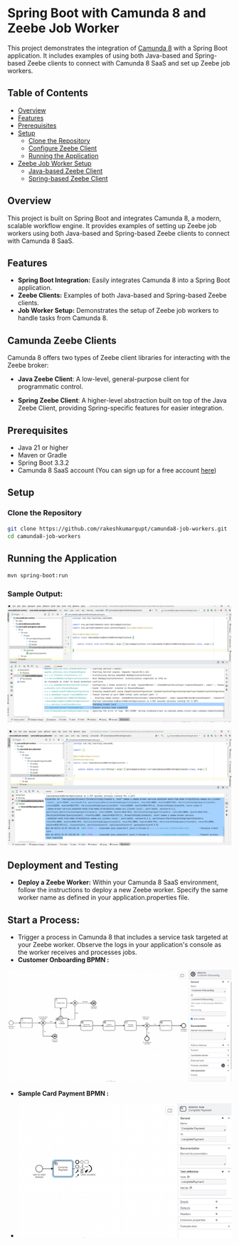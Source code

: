 # Spring Boot with Camunda 8 and Zeebe Job Worker

This project demonstrates the integration of [Camunda 8](https://camunda.com/products/camunda-platform/) with a Spring Boot application. It includes examples of using both Java-based and Spring-based Zeebe clients to connect with Camunda 8 SaaS and set up Zeebe job workers.

## Table of Contents

- [Overview](#overview)
- [Features](#features)
- [Prerequisites](#prerequisites)
- [Setup](#setup)
    - [Clone the Repository](#clone-the-repository)
    - [Configure Zeebe Client](#configure-zeebe-client)
    - [Running the Application](#running-the-application)
- [Zeebe Job Worker Setup](#zeebe-job-worker-setup)
    - [Java-based Zeebe Client](#java-based-zeebe-client)
    - [Spring-based Zeebe Client](#spring-based-zeebe-client)

## Overview

This project is built on Spring Boot and integrates Camunda 8, a modern, scalable workflow engine. It provides examples of setting up Zeebe job workers using both Java-based and Spring-based Zeebe clients to connect with Camunda 8 SaaS.

## Features

- **Spring Boot Integration:** Easily integrates Camunda 8 into a Spring Boot application.
- **Zeebe Clients:** Examples of both Java-based and Spring-based Zeebe clients.
- **Job Worker Setup:** Demonstrates the setup of Zeebe job workers to handle tasks from Camunda 8.

## Camunda Zeebe Clients
Camunda 8 offers two types of Zeebe client libraries for interacting with the Zeebe broker:

- **Java Zeebe Client**: A low-level, general-purpose client for programmatic control.

- **Spring Zeebe Client**: A higher-level abstraction built on top of the Java Zeebe Client, providing Spring-specific features for easier integration.

## Prerequisites

- Java 21 or higher
- Maven or Gradle
- Spring Boot 3.3.2
- Camunda 8 SaaS account (You can sign up for a free account [here](https://camunda.com/get-started/))

## Setup

### Clone the Repository

```bash
git clone https://github.com/rakeshkumargupt/camunda8-job-workers.git
cd camunda8-job-workers
```

## Running the Application

```bash 
mvn spring-boot:run
```

### Sample Output:
![img_1.png](img_1.png)


![img_2.png](img_2.png)


## Deployment and Testing

- **Deploy a Zeebe Worker:**
Within your Camunda 8 SaaS environment, follow the instructions to deploy a new Zeebe worker. Specify the same worker name as defined in your application.properties file.

## Start a Process:

- Trigger a process in Camunda 8 that includes a service task targeted at your Zeebe worker. Observe the logs in your application's console as the worker receives and processes jobs.
- **Customer Onboarding BPMN :**

![img_3.png](img_3.png)

- **Sample Card Payment BPMN :**

- ![img.png](img.png)